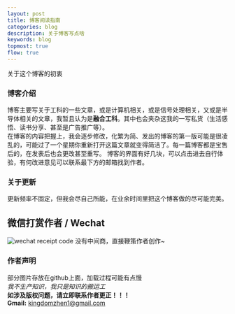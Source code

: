```yaml
---
layout: post
title: 博客阅读指南
categories: blog
description: 关于博客写点啥
keywords: blog
topmost: true
flow: true
---
```

关于这个博客的初衷

### 博客介绍
博客主要写关于工科的一些文章，或是计算机相关，或是信号处理相关，又或是半导体相关的文章，我暂且认为是**融合工科**。其中也会夹杂这我的一写私货（生活感悟、读书分享、甚至是广告推广等）。  
在博客的内容把握上，我会逐步修改，化繁为简、发出的博客的第一版可能是很凌乱的，可能过了一个星期你重新打开这篇文章就变得简洁了。每一篇博客都是宝售后的，在发表后也会更改甚至重写。
博客的界面有好几块，可以点击进去自行体验，有何改进意见可以联系最下方的邮箱找到作者。

### 关于更新

更新频率不固定，但我会尽自己所能，在业余时间里把这个博客做的尽可能完美。

## 微信打赏作者 / Wechat

<img style="width:auto;border:auto solid lightgrey;" src="{{ assets_base_url }}/assets/images/receipt-code-wechat.jpeg" alt="wechat receipt code" />  
没有中间商，直接鞭策作者创作~

### 作者声明

部分图片存放在github上面，加载过程可能有点慢  
*我不生产知识，我只是知识的搬运工*  
**如涉及版权问题，请立即联系作者更正！！！**    
**Gmail:**  kingdomzhen1@gmail.com
